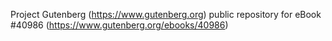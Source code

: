 Project Gutenberg (https://www.gutenberg.org) public repository for eBook #40986 (https://www.gutenberg.org/ebooks/40986)
